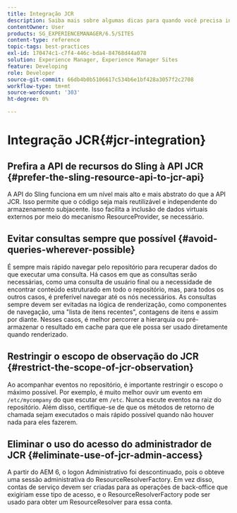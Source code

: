```yaml
---
title: Integração JCR
description: Saiba mais sobre algumas dicas para quando você precisa integrar com o Adobe Experience Manager no nível do JCR.
contentOwner: User
products: SG_EXPERIENCEMANAGER/6.5/SITES
content-type: reference
topic-tags: best-practices
exl-id: 170474c1-c7f4-446c-bda4-84768d44a078
solution: Experience Manager, Experience Manager Sites
feature: Developing
role: Developer
source-git-commit: 66db4b0b5106617c534b6e1bf428a3057f2c2708
workflow-type: tm+mt
source-wordcount: '303'
ht-degree: 0%

---
```


# Integração JCR{#jcr-integration}

## Prefira a API de recursos do Sling à API JCR {#prefer-the-sling-resource-api-to-jcr-api}

A API do Sling funciona em um nível mais alto e mais abstrato do que a API JCR. Isso permite que o código seja mais reutilizável e independente do armazenamento subjacente. Isso facilita a inclusão de dados virtuais externos por meio do mecanismo ResourceProvider, se necessário.

## Evitar consultas sempre que possível {#avoid-queries-wherever-possible}

É sempre mais rápido navegar pelo repositório para recuperar dados do que executar uma consulta. Há casos em que as consultas serão necessárias, como uma consulta de usuário final ou a necessidade de encontrar conteúdo estruturado em todo o repositório, mas, para todos os outros casos, é preferível navegar até os nós necessários. As consultas sempre devem ser evitadas na lógica de renderização, como componentes de navegação, uma &quot;lista de itens recentes&quot;, contagens de itens e assim por diante. Nesses casos, é melhor percorrer a hierarquia ou pré-armazenar o resultado em cache para que ele possa ser usado diretamente quando renderizado.

## Restringir o escopo de observação do JCR {#restrict-the-scope-of-jcr-observation}

Ao acompanhar eventos no repositório, é importante restringir o escopo o máximo possível. Por exemplo, é muito melhor ouvir um evento em `/etc/mycompany` do que escutar em `/etc`. Nunca escute eventos na raiz do repositório. Além disso, certifique-se de que os métodos de retorno de chamada sejam executados o mais rápido possível quando não houver nada para eles fazerem.

## Eliminar o uso do acesso do administrador de JCR {#eliminate-use-of-jcr-admin-access}

A partir do AEM 6, o logon Administrativo foi descontinuado, pois o obteve uma sessão administrativa do ResourceResolverFactory. Em vez disso, contas de serviço devem ser criadas para as operações de back-office que exigiriam esse tipo de acesso, e o ResourceResolverFactory pode ser usado para obter um ResourceResolver para essa conta.
